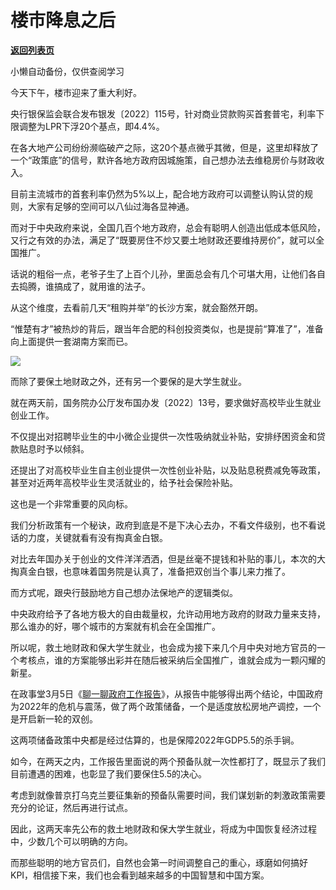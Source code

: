 # 楼市降息之后

[**返回列表页**](/gzh/政事堂2019)

小懒自动备份，仅供查阅学习

今天下午，楼市迎来了重大利好。

  

央行银保监会联合发布银发〔2022〕115号，针对商业贷款购买首套普宅，利率下限调整为LPR下浮20个基点，即4.4%。  

  

在各大地产公司纷纷濒临破产之际，这20个基点微乎其微，但是，这里却释放了一个“政策底”的信号，默许各地方政府因城施策，自己想办法去维稳房价与财政收入。

  

目前主流城市的首套利率仍然为5%以上，配合地方政府可以调整认购认贷的规则，大家有足够的空间可以八仙过海各显神通。

  

而对于中央政府来说，全国几百个地方政府，总会有聪明人创造出低成本低风险，又行之有效的办法，满足了“既要房住不炒又要土地财政还要维持房价”，就可以全国推广。

  

话说的粗俗一点，老爷子生了上百个儿孙，里面总会有几个可堪大用，让他们各自去捣腾，谁搞成了，就用谁的法子。  

  

从这个维度，去看前几天“租购并举”的长沙方案，就会豁然开朗。

  

“惟楚有才”被热炒的背后，跟当年合肥的科创投资类似，也是提前“算准了”，准备向上面提供一套湖南方案而已。  

  

![](https://mmbiz.qpic.cn/mmbiz_jpg/rxhS23yu8cPr8s45Dr9Ya4Oan7Goib0n5t9UianpvniaZ3PD2e231lZdP3ltPSJZ8ia9JuVMVQ0nvuPab9xWPc0L6Q/640?wx_fmt=jpeg)

  

而除了要保土地财政之外，还有另一个要保的是大学生就业。

  

就在两天前，国务院办公厅发布国办发〔2022〕13号，要求做好高校毕业生就业创业工作。  

  

不仅提出对招聘毕业生的中小微企业提供一次性吸纳就业补贴，安排纾困资金和贷款贴息时予以倾斜。

  

还提出了对高校毕业生自主创业提供一次性创业补贴，以及贴息税费减免等政策，甚至对近两年高校毕业生灵活就业的，给予社会保险补贴。  

  

这也是一个非常重要的风向标。  

  

我们分析政策有一个秘诀，政府到底是不是下决心去办，不看文件级别，也不看说话的力度，关键就看有没有掏真金白银。  

  

对比去年国办关于创业的文件洋洋洒洒，但是丝毫不提钱和补贴的事儿，本次的大掏真金白银，也意味着国务院是认真了，准备把双创当个事儿来力推了。  

  

而方式呢，跟央行鼓励地方自己想办法保地产的逻辑类似。

  

中央政府给予了各地方极大的自由裁量权，允许动用地方政府的财政力量来支持，那么谁办的好，哪个城市的方案就有机会在全国推广。

  

所以呢，救土地财政和保大学生就业，也会成为接下来几个月中央对地方官员的一个考核点，谁的方案能够出彩并在随后被采纳后全国推广，谁就会成为一颗闪耀的新星。

  

在政事堂3月5日《[聊一聊政府工作报告](https://mp.weixin.qq.com/s?__biz=Mzg3MDMwNDIyOA==&mid=2247485664&idx=1&sn=92ede48c86d90923079e1f22b727d127&scene=21#wechat_redirect)》，从报告中能够得出两个结论，中国政府为2022年的危机与震荡，做了两个政策储备，一个是适度放松房地产调控，一个是开启新一轮的双创。  

  

这两项储备政策中央都是经过估算的，也是保障2022年GDP5.5的杀手锏。

  

如今，在两天之内，工作报告里面说的两个预备队就一次性都打了，既显示了我们目前遭遇的困难，也彰显了我们要保住5.5的决心。  

  

考虑到就像普京打乌克兰要征集新的预备队需要时间，我们谋划新的刺激政策需要充分的论证，然后再进行试点。

  

因此，这两天率先公布的救土地财政和保大学生就业，将成为中国恢复经济过程中，少数几个可以明确的方向。

  

而那些聪明的地方官员们，自然也会第一时间调整自己的重心，琢磨如何搞好KPI，相信接下来，我们也会看到越来越多的中国智慧和中国方案。

  

